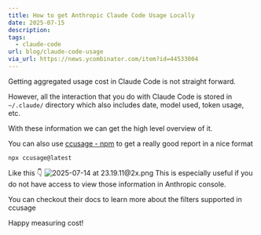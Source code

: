 ```yaml
---
title: How to get Anthropic Claude Code Usage Locally
date: 2025-07-15
description: 
tags:
  - claude-code
url: blog/claude-code-usage
via_url: https://news.ycombinator.com/item?id=44533004
---
```

Getting aggregated usage cost in Claude Code is not straight forward.

However, all the interaction that you do with Claude Code is stored in `~/.claude/` directory which also includes date, model used, token usage, etc.

With these information we can get the high level overview of it.

You can also use [ccusage - npm](https://www.npmjs.com/package/ccusage) to get a really good report in a nice format 

```shell
npx ccusage@latest
```

Like this 👇
![2025-07-14 at 23.19.11@2x.png](/images/2025-07-14-at-23.19.11-at-2x.png)
This is especially useful if you do not have access to view those information in Anthropic console.

You can checkout their docs to learn more about the filters supported in ccusage

Happy measuring cost!



